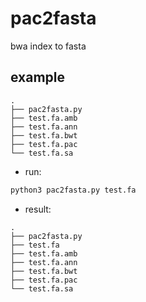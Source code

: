 # pac2fasta
bwa index to fasta

## example
```
.
├── pac2fasta.py
├── test.fa.amb
├── test.fa.ann
├── test.fa.bwt
├── test.fa.pac
└── test.fa.sa
```

* run:
```bash
python3 pac2fasta.py test.fa
```

* result:
```
.
├── pac2fasta.py
├── test.fa
├── test.fa.amb
├── test.fa.ann
├── test.fa.bwt
├── test.fa.pac
└── test.fa.sa
```
